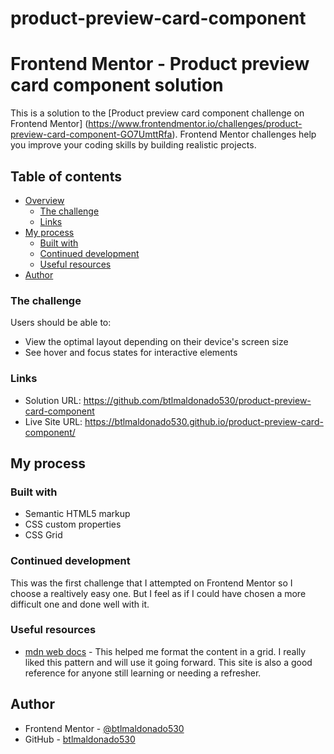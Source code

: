 # product-preview-card-component

# Frontend Mentor - Product preview card component solution

This is a solution to the [Product preview card component challenge on Frontend Mentor] (https://www.frontendmentor.io/challenges/product-preview-card-component-GO7UmttRfa). Frontend Mentor challenges help you improve your coding skills by building realistic projects.

## Table of contents

- [Overview](#overview)
  - [The challenge](#the-challenge)
  - [Links](#links)
- [My process](#my-process)
  - [Built with](#built-with)
  - [Continued development](#continued-development)
  - [Useful resources](#useful-resources)
- [Author](#author)

### The challenge

Users should be able to:

- View the optimal layout depending on their device's screen size
- See hover and focus states for interactive elements

### Links

- Solution URL: https://github.com/btlmaldonado530/product-preview-card-component
- Live Site URL: https://btlmaldonado530.github.io/product-preview-card-component/

## My process

### Built with

- Semantic HTML5 markup
- CSS custom properties
- CSS Grid

### Continued development

This was the first challenge that I attempted on Frontend Mentor so I choose a realtively easy one. But I feel as if I could have chosen a more difficult one and done well with it.

### Useful resources

- [mdn web docs](https://developer.mozilla.org/en-US/docs/Learn/CSS/CSS_layout/Grids) - This helped me format the content in a grid. I really liked this pattern and will use it going forward. This site is also a good reference for anyone still learning or needing a refresher.

## Author

- Frontend Mentor - [@btlmaldonado530](https://www.frontendmentor.io/profile/btlmaldonado530)
- GitHub - [btlmaldonado530](https://github.com/btlmaldonado530)
